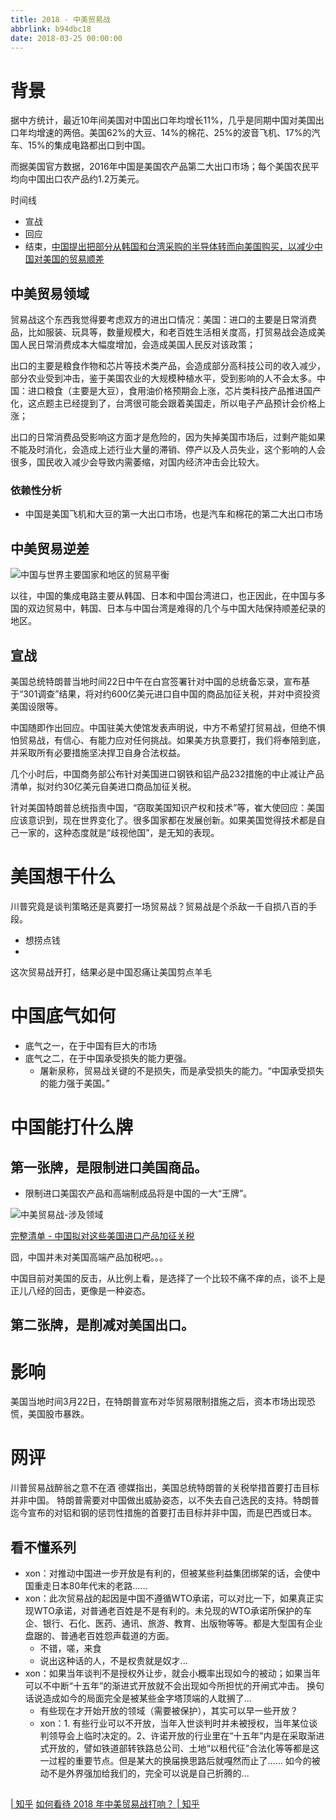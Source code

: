 ```yaml
---
title: 2018 - 中美贸易战
abbrlink: b94dbc18
date: 2018-03-25 00:00:00
---
```



# 背景

据中方统计，最近10年间美国对中国出口年均增长11%，几乎是同期中国对美国出口年均增速的两倍。美国62%的大豆、14%的棉花、25%的波音飞机、17%的汽车、15%的集成电路都出口到中国。



而据美国官方数据，2016年中国是美国农产品第二大出口市场；每个美国农民平均向中国出口农产品约1.2万美元。


时间线

- 宣战
- 回应
- 结束，[中国提出把部分从韩国和台湾采购的半导体转而向美国购买，以减少中国对美国的贸易顺差](https://mp.weixin.qq.com/s?__biz=MzA5NjU0NTEzMg==&mid=2652226604&idx=3&sn=e2d780e544bf3c15abed8cb5afbf42c3&chksm=8b4f142fbc389d391ed69778b2da6b475b661dce4dd90ad1e0e58a2df5fc804af2f47e9f9aff&mpshare=1&scene=23&srcid=0329JgvZuHRQownNW7ZwipsM#rd)

## 中美贸易领域

贸易战这个东西我觉得要考虑双方的进出口情况：美国：进口的主要是日常消费品，比如服装、玩具等，数量规模大，和老百姓生活相关度高，打贸易战会造成美国人民日常消费成本大幅度增加，会造成美国人民反对该政策；          

出口的主要是粮食作物和芯片等技术类产品，会造成部分高科技公司的收入减少，部分农业受到冲击，鉴于美国农业的大规模种植水平，受到影响的人不会太多。中国：进口粮食（主要是大豆），食用油价格预期会上涨，芯片类科技产品推进国产化，这点题主已经提到了，台湾很可能会跟着美国走，所以电子产品预计会价格上涨；

出口的日常消费品受影响这方面才是危险的，因为失掉美国市场后，过剩产能如果不能及时消化，会造成上述行业大量的滞销、停产以及人员失业，这个影响的人会很多，国民收入减少会导致内需萎缩，对国内经济冲击会比较大。


### 依赖性分析

- 中国是美国飞机和大豆的第一大出口市场，也是汽车和棉花的第二大出口市场


## 中美贸易逆差

<img title="中国与世界主要国家和地区的贸易平衡" alt="中国与世界主要国家和地区的贸易平衡" src="/images/raw/Economy - 中国与世界主要国家和地区的贸易平衡 - 人民日报.jpg">

以往，中国的集成电路主要从韩国、日本和中国台湾进口，也正因此，在中国与多国的双边贸易中，韩国、日本与中国台湾是难得的几个与中国大陆保持顺差纪录的地区。





## 宣战

美国总统特朗普当地时间22日中午在白宫签署针对中国的总统备忘录，宣布基于“301调查”结果，将对约600亿美元进口自中国的商品加征关税，并对中资投资美国设限等。

中国随即作出回应。中国驻美大使馆发表声明说，中方不希望打贸易战，但绝不惧怕贸易战，有信心、有能力应对任何挑战。如果美方执意要打，我们将奉陪到底，并采取所有必要措施坚决捍卫自身合法权益。

几个小时后，中国商务部公布针对美国进口钢铁和铝产品232措施的中止减让产品清单，拟对约30亿美元自美进口商品加征关税。

针对美国特朗普总统指责中国，“窃取美国知识产权和技术”等，崔大使回应：美国应该意识到，现在世界变化了。很多国家都在发展创新。如果美国觉得技术都是自己一家的，这种态度就是“歧视他国”，是无知的表现。

# 美国想干什么

川普究竟是谈判策略还是真要打一场贸易战？贸易战是个杀敌一千自损八百的手段。

- 想捞点钱
-

这次贸易战开打，结果必是中国忍痛让美国剪点羊毛

# 中国底气如何

- 底气之一，在于中国有巨大的市场
- 底气之二，在于中国承受损失的能力更强。
  - 屠新泉称，贸易战关键的不是损失，而是承受损失的能力。“中国承受损失的能力强于美国。”


# 中国能打什么牌

## 第一张牌，是限制进口美国商品。
  - 限制进口美国农产品和高端制成品将是中国的一大“王牌”。

<img alt="中美贸易战-涉及领域" src="/images/raw/Economy - 中美贸易战 - 涉及领域 - 人民日报.jpg">

[完整清单 - 中国拟对这些美国进口产品加征关税](http://mp.weixin.qq.com/s?__biz=MjM5MjAxNDM4MA==&mid=2666191303&idx=1&sn=1d14d2f6a518b60f32c0676dd0ac2e40&chksm=bdb2b0848ac53992d44d4dcc6883be7600941f86fd749be9e9239a886c6ddcee2fc79fe8ed30&mpshare=1&scene=23&srcid=0325NfgkESfsUY32TONZMsPV#rd)

囧，中国并未对美国高端产品加税吧。。。

中国目前对美国的反击，从比例上看，是选择了一个比较不痛不痒的点，谈不上是正儿八经的回击，更像是一种姿态。


## 第二张牌，是削减对美国出口。


# 影响

美国当地时间3月22日，在特朗普宣布对华贸易限制措施之后，资本市场出现恐慌，美国股市暴跌。


# 网评

川普贸易战醉翁之意不在酒
德媒指出，美国总统特朗普的关税举措首要打击目标并非中国。
特朗普需要对中国做出威胁姿态，以不失去自己选民的支持。特朗普迄今宣布的对铝和钢的惩罚性措施的首要打击目标并非中国，而是巴西或日本。


## 看不懂系列

- xon：对推动中国进一步开放是有利的，但被某些利益集团绑架的话，会使中国重走日本80年代末的老路……
- xon：此次贸易战的起因是中国不遵循WTO承诺，可以对比一下，如果真正实现WTO承诺，对普通老百姓是不是有利的。未兑现的WTO承诺所保护的车企、银行、石化、医药、通讯、旅游、教育、出版物等等。都是大型国有企业盘踞的、普通老百姓怨声载道的方面。
  - 不错，嗟，来食
  - 说出这种话的人，不是权贵就是奴才...  
- xon：如果当年谈判不是授权外让步，就会小概率出现如今的被动；如果当年可以不中断“十五年”的渐进式开放就不会出现如今所担忧的开闸式冲击。
换句话说造成如今的局面完全是被某些金字塔顶端的人耽搁了...
  - 有些现在才开始开放的领域（需要被保护），其实可以早一些开放？
  - xon：1. 有些行业可以不开放，当年入世谈判时并未被授权，当年某位谈判领导会上临时决定的。2、许诺开放的行业里在“十五年”内是在采取渐进式开放的，譬如铁道部转铁路总公司、土地“以租代征”合法化等等都是这一过程的重要节点。但是某大的换届换思路后就嘎然而止了…… 如今的被动不是外界强加给我们的，完全可以说是自己折腾的...

<!--
中国不遵循WTO承诺，是不是中国指某些领域不开放？
-->

##

[| 知乎](https://www.zhihu.com/question/54045798)
[如何看待 2018 年中美贸易战打响？ | 知乎](https://www.zhihu.com/question/269539188)
